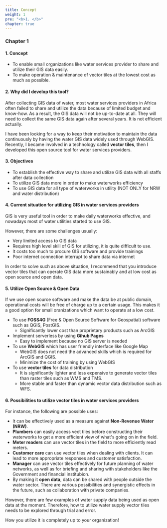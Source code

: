 ```yaml
---
title: Concept
weight: 1
pre: "<b>1. </b>"
chapter: true
---
```


### Chapter 1

#### 1. Concept
- To enable small organizations like water services provider to share and utilize their GIS data easily.
- To make operation & maintenance of vector tiles at the lowest cost as much as possible.

#### 2. Why did I develop this tool?
After collecting GIS data of water, most water services providers in Africa often failed to share and utilize the data because of limited budget and know-how. As a result, the GIS data will not be up-to-date at all. They will need to collect the same GIS data again after several years. It is not efficient actually.

I have been looking for a way to keep their motivation to maintain the data continuously by having the water GIS data widely used through WebGIS. Recently, I became involved in a technology called **vector tiles**, then I developed this open source tool for water services providers.

#### 3. Objectives
- To establish the effective way to share and utilize GIS data with all staffs after data collection
- To utilize GIS data more in order to make waterworks efficiency
- To use GIS data for all type of waterworks in utility (NOT ONLY for NRW and water distribution)

#### 4. Current situation for utilizing GIS in water services providers
GIS is very useful tool in order to make daily waterworks effective, and nowadays most of water utilities started to use GIS.

However, there are some challenges usually:
- Very limited access to GIS data
- Requires high level skill of GIS for utilizing, it is quite difficult to use.
- It costs too much to procure GIS software and provide trainings
- Poor internet connection interrupt to share data via internet

In order to solve such as above situation, I recommend that you introduce vector tiles that can operate GIS data more sustainably and at low cost as open source and open data.

#### 5. Utilize Open Source & Open Data
If we use open source software and make the data be at public domain, operational costs will be free of charge up to a certain usage. This makes it a good option for small oranizations which want to operate at a low cost.

- To use **FOSS4G** (Free & Open Source Software for Geospatial) software such as QGIS, PostGIS.
  - Significantly lower cost than proprietary products such as ArcGIS
- Implement serverless by using **Gihub Pages**
  - Easy to implement because no GIS server is needed
- To use **WebGIS** which has user friendly interface like Google Map
  - WebGIS does not need the advanced skills which is required for ArcGIS and QGIS.
  - Minimize the cost of training by using WebGIS
- To use **vector tiles** for data distribution
  - It is significantly lighter and less expensive to generate vector tiles than raster tiles such as WMS and TMS.
  - More stable and faster than dynamic vector data distribution such as WFS.

#### 6. Possibilities to utilize vector tiles in water services providers
For instance, the following are possible uses:
- It can be effectively used as a measure against **Non-Revenue Water (NRW)**.
- **Plumbers** can easily access vect tiles before constructing their waterworks to get a more efficient view of what's going on in the field.
- **Meter readers** can use vector tiles in the field to more efficiently read meters.
- **Customer care** can use vector tiles when dealing with clients. It can lead to more appropriate responses and customer satisfaction.
- **Manager** can use vector tiles effectively for future planning of water networks, as well as for briefing and sharing with stakeholders like the Government and financial institubion.
- By making it **open data**, data can be shared with people outside the water sector. There are various possibilities and synergistic effects in the future, such as collaboration with private companies.

However, there are few examples of water supply data being used as open data at the moment. Therefore, how to utilize water supply vector tiles needs to be explored through trial and error. 

How you utilize it is completely up to your organization!
